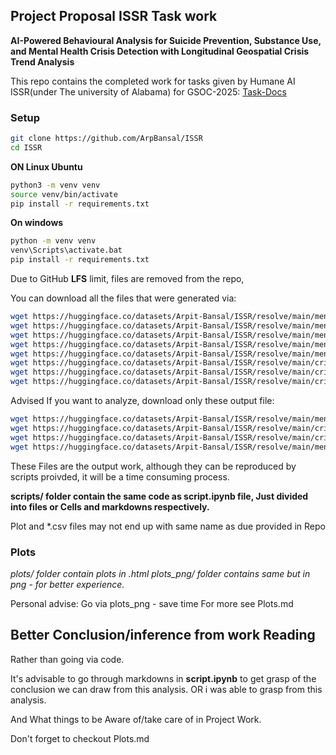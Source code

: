 ## Project Proposal ISSR Task work
**AI-Powered Behavioural Analysis for Suicide Prevention, Substance Use, and Mental Health Crisis Detection with Longitudinal Geospatial Crisis Trend Analysis**

This repo contains the completed work for tasks given by Humane AI ISSR(under The university of Alabama) for GSOC-2025: [Task-Docs](https://docs.google.com/document/d/e/2PACX-1vQfC8gkrSx_ycYkIOdae5sJ-fuqn2UA9nLtGqA5egBuwNKMNZpi_NBR0MRnnqdWt8WYqznE6x9_DIO0/pub)


### Setup
```sh
git clone https://github.com/ArpBansal/ISSR
cd ISSR
```

**ON Linux Ubuntu**

```sh
python3 -m venv venv
source venv/bin/activate
pip install -r requirements.txt
```
**On windows**
```sh
python -m venv venv
venv\Scripts\activate.bat
pip install -r requirements.txt
```

Due to GitHub **LFS** limit, files are removed from the repo,

You can download all the files that were generated via:

```sh
wget https://huggingface.co/datasets/Arpit-Bansal/ISSR/resolve/main/mental_health_postsV1.csv
wget https://huggingface.co/datasets/Arpit-Bansal/ISSR/resolve/main/mental_health_postsV1_classified.csv
wget https://huggingface.co/datasets/Arpit-Bansal/ISSR/resolve/main/mental_health_postsV1_extracted_unbiased_locations.csv
wget https://huggingface.co/datasets/Arpit-Bansal/ISSR/resolve/main/mental_health_postsV1_preprocessed.csv
wget https://huggingface.co/datasets/Arpit-Bansal/ISSR/resolve/main/mental_health_postswith_comments.csv
wget https://huggingface.co/datasets/Arpit-Bansal/ISSR/resolve/main/crisis_locations_extracted.csv
wget https://huggingface.co/datasets/Arpit-Bansal/ISSR/resolve/main/crisis_locations_geocoded.csv
wget https://huggingface.co/datasets/Arpit-Bansal/ISSR/resolve/main/crisis_terms_bert.csv

```

Advised If you want to analyze, download only these output file:

```sh
wget https://huggingface.co/datasets/Arpit-Bansal/ISSR/resolve/main/mental_health_postsV1_extracted_unbiased_locations.csv
wget https://huggingface.co/datasets/Arpit-Bansal/ISSR/resolve/main/crisis_terms_bert.csv
wget https://huggingface.co/datasets/Arpit-Bansal/ISSR/resolve/main/crisis_locations_geocoded.csv
wget https://huggingface.co/datasets/Arpit-Bansal/ISSR/resolve/main/mental_health_postswith_comments.csv

```

These Files are the output work, although they can be reproduced by scripts proivded, it will be a time consuming process.

**scripts/ folder contain the same code as script.ipynb file, Just divided into files or Cells and markdowns respectively.**

Plot and *.csv files may not end up with same name as due provided in Repo

### Plots
*plots/ folder contain plots in .html*
*plots_png/ folder contains same but in png - for better experience.*

Personal advise: Go via plots_png - save time
For more see Plots.md

## Better Conclusion/inference from work Reading
Rather than going via code.

It's advisable to go through markdowns in **script.ipynb** to get grasp of the conclusion we can draw from this analysis.
OR i was able to grasp from this analysis.

And What things to be Aware of/take care of in Project Work.

Don't forget to checkout Plots.md


